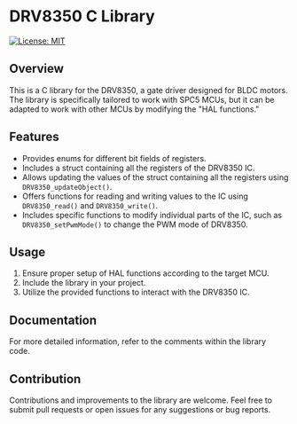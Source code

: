 # DRV8350 C Library

[![License: MIT](https://img.shields.io/badge/License-MIT-yellow.svg)](https://opensource.org/licenses/MIT)

## Overview

This is a C library for the DRV8350, a gate driver designed for BLDC motors. The library is specifically tailored to work with SPC5 MCUs, but it can be adapted to work with other MCUs by modifying the "HAL functions."

## Features

- Provides enums for different bit fields of registers.
- Includes a struct containing all the registers of the DRV8350 IC.
- Allows updating the values of the struct containing all the registers using `DRV8350_updateObject()`.
- Offers functions for reading and writing values to the IC using `DRV8350_read()` and `DRV8350_write()`.
- Includes specific functions to modify individual parts of the IC, such as `DRV8350_setPwmMode()` to change the PWM mode of DRV8350.

## Usage

1. Ensure proper setup of HAL functions according to the target MCU.
2. Include the library in your project.
3. Utilize the provided functions to interact with the DRV8350 IC.

## Documentation

For more detailed information, refer to the comments within the library code.

## Contribution

Contributions and improvements to the library are welcome. Feel free to submit pull requests or open issues for any suggestions or bug reports.
